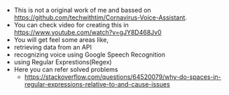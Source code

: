 * This is not a original work of me and bassed on https://github.com/techwithtim/Cornavirus-Voice-Assistant.
* You can check video for creating this in https://www.youtube.com/watch?v=gJY8D468Jv0
* You will get feel some areas like,
 * retrieving data from an API
 * recognizing voice using Google Speech Recognition
 * using Regular Exprestions(Regex)
* Here you can refer solved problems
  * https://stackoverflow.com/questions/64520079/why-do-spaces-in-regular-expressions-relative-to-and-cause-issues
